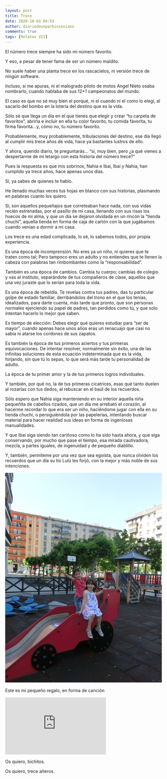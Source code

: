 ```yaml
---
layout: post
title: Trece
date: 2020-10-01 04:53
author: diariodeunparkinsoniano
comments: true
tags: [Relatos VII]
---
```

<!-- wp:paragraph -->
<p>El número trece siempre ha sido mi número favorito.</p>
<!-- /wp:paragraph -->

<!-- wp:paragraph -->
<p>Y eso, a pesar de tener fama de ser un número maldito.</p>
<!-- /wp:paragraph -->

<!-- wp:paragraph -->
<p>No suele haber una planta trece en los rascacielos, ni versión trece de ningún software.</p>
<!-- /wp:paragraph -->

<!-- wp:paragraph -->
<p>Incluso, si me apuras, ni el malogrado piloto de motos Angel Nieto osaba nombrarlo, cuando hablaba de sus 12+1 campeonatos del mundo.</p>
<!-- /wp:paragraph -->

<!-- wp:paragraph -->
<p>El caso es que no sé muy bien el porqué, ni el cuando ni el como lo elegí, al sacarlo del bombo en la lotería del destino que es la vida.</p>
<!-- /wp:paragraph -->

<!-- wp:paragraph -->
<p>Sólo sé que llega un día en el que tienes que elegir y crear “tu carpeta de favoritos”, abrirla e incluir en ella tu color favorito, tu comida favorita, tu firma favorita…y, cómo no, tu número favorito.</p>
<!-- /wp:paragraph -->

<!-- wp:paragraph -->
<p>Probablemente, muy probablemente, tribulaciones del destino, ese día llegó al cumplir mis trece años de vida, hace ya bastantes lustros de ello.</p>
<!-- /wp:paragraph -->

<!-- wp:paragraph -->
<p>Y ahora, querido diario, te preguntarás… “sí, muy bien, pero ¿a qué vienes a despertarme de mi letargo con esta historia del número trece?”</p>
<!-- /wp:paragraph -->

<!-- wp:paragraph -->
<p>Pues la respuesta es que mis sobrinos, Nahia e Ibai, Ibai y Nahia, han cumplido ya trece años, hace apenas unos días.</p>
<!-- /wp:paragraph -->

<!-- wp:paragraph -->
<p>Sí, ya sabes de quienes te hablo.</p>
<!-- /wp:paragraph -->

<!-- wp:paragraph -->
<p>He llenado muchas veces tus hojas en blanco con sus historias, plasmando en palabras cuanto los quiero.</p>
<!-- /wp:paragraph -->

<!-- wp:paragraph -->
<p>Sí, son aquellos pequeñajos que correteaban hace nada, con sus vidas recién estrenadas, por el pasillo de mí casa, llenando con sus risas los huecos de mi alma, y que un día se dejaron olvidada en un rincón la “tienda chuchi”, aquella tienda en forma de caja de cartón con la que jugábamos cuando venían a dormir a mi casa.</p>
<!-- /wp:paragraph -->

<!-- wp:paragraph -->
<p>Los trece es una edad complicada, lo sé, lo sabemos todos, por propia experiencia.</p>
<!-- /wp:paragraph -->

<!-- wp:paragraph -->
<p>Es una época de incomprensión. No eres ya un niño, ni quieres que te traten como tal; Pero tampoco eres un adulto y no entiendes que te llenen la cabeza con palabras tan rimbombantes como la “responsabilidad”.</p>
<!-- /wp:paragraph -->

<!-- wp:paragraph -->
<p>También es una época de cambios. Cambia tu cuerpo; cambias de colegio y vas al instituto, separándote de tus compañeros de clase, aquellos que una vez juraste que lo serían para toda la vida.</p>
<!-- /wp:paragraph -->

<!-- wp:paragraph -->
<p>Es una época de rebeldía. Te revelas contra tus padres, das tu particular golpe de estado familiar, derribándolos del trono en el que los tenías, idealizados, para darte cuenta, más tarde que pronto, que son personas normales ejerciendo su papel de padres, tan perdidos como tú, y que solo intentan hacerlo lo mejor que saben.</p>
<!-- /wp:paragraph -->

<!-- wp:paragraph -->
<p>Es tiempo de elección: Debes elegir qué quieres estudiar para “ser de mayor”, cuando apenas hace unos años eras un renacuajo que casi no sabía ni atarse los cordones de sus zapatos.</p>
<!-- /wp:paragraph -->

<!-- wp:paragraph -->
<p>Es también la época de tus primeros aciertos y tus primeras equivocaciones. De intentar resolver, normalmente sin éxito, una de las infinitas soluciones de esta ecuación indeterminada que es la vida, forjando, sin que tú lo sepas, lo que será más tarde tu personalidad de adulto.</p>
<!-- /wp:paragraph -->

<!-- wp:paragraph -->
<p>La época de tu primer amor y la de tus primeros logros individuales.</p>
<!-- /wp:paragraph -->

<!-- wp:paragraph -->
<p>Y también, por qué no, la de tus primeras cicatrices, esas qué tanto duelen al rozarlas con tus dedos, al rebuscar en el baúl de los recuerdos.</p>
<!-- /wp:paragraph -->

<!-- wp:paragraph -->
<p>Sólo espero que Nahia siga manteniendo en su interior aquella niña pequeñita de cabellos rizados, que un día me arrebató el corazón, al hacerme recordar lo que era ser un niño, haciéndome jugar con ella en su tienda chuchi, o persiguiéndola por las papelerías, intentando buscar material para hacer realidad sus ideas en forma de ingeniosas manualidades.</p>
<!-- /wp:paragraph -->

<!-- wp:paragraph -->
<p>Y que Ibai siga siendo tan cariñoso como lo ha sido hasta ahora, y que siga conservando, por mucho que pase el tiempo, esa mirada cautivadora, mezcla, a partes iguales, de ingenuidad y de pequeño diablillo.</p>
<!-- /wp:paragraph -->

<!-- wp:paragraph -->
<p>Y, también, permíteme por una vez que sea egoísta, que nunca olviden los recuerdos que un día su tío Lulú les forjó, con la mejor y más noble de sus intenciones.</p>
<!-- /wp:paragraph -->

<img class="img-fluid"  src="/assets/images/2020/10/cimg2161.jpg?w=768" alt="" />

<!-- wp:paragraph -->
<p>Este es mi pequeño regalo, en forma de canción
</p>
<iframe src="https://www.youtube.com/embed/m6uePaJfdbk?version=3&amp;rel=1&amp;fs=1&amp;autohide=2&amp;showsearch=0&amp;showinfo=1&amp;iv_load_policy=1&amp;wmode=transparent" allowfullscreen="true" style="border: 0px; display: block; margin: 0px; width: 324px; height: 182.575px;" data-ratio="0.5635036496350365" data-width="685" data-height="386"></iframe>
<p>Os quiero, bichitos.</p>
<!-- /wp:paragraph -->

<!-- wp:paragraph -->
<p>Os quiero, trece añeros.</p>
<!-- /wp:paragraph -->
